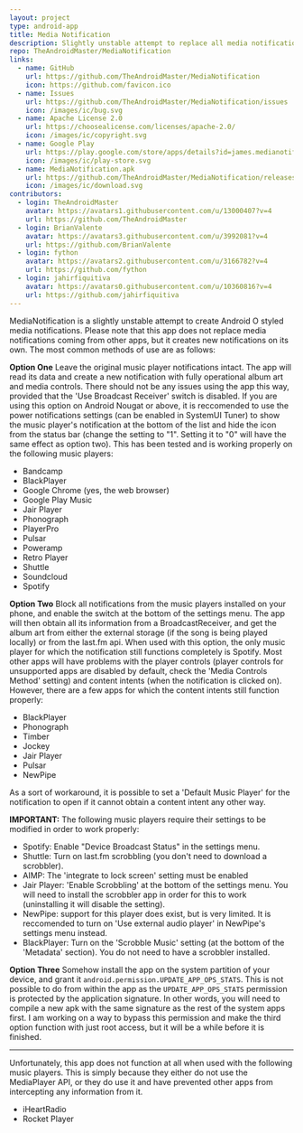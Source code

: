 ```yaml
---
layout: project
type: android-app
title: Media Notification
description: Slightly unstable attempt to replace all media notifications with Android O styled copies.
repo: TheAndroidMaster/MediaNotification
links:
  - name: GitHub
    url: https://github.com/TheAndroidMaster/MediaNotification
    icon: https://github.com/favicon.ico
  - name: Issues
    url: https://github.com/TheAndroidMaster/MediaNotification/issues
    icon: /images/ic/bug.svg
  - name: Apache License 2.0
    url: https://choosealicense.com/licenses/apache-2.0/
    icon: /images/ic/copyright.svg
  - name: Google Play
    url: https://play.google.com/store/apps/details?id=james.medianotification
    icon: /images/ic/play-store.svg
  - name: MediaNotification.apk
    url: https://github.com/TheAndroidMaster/MediaNotification/releases/download/v1.0/MediaNotification.apk
    icon: /images/ic/download.svg
contributors:
  - login: TheAndroidMaster
    avatar: https://avatars1.githubusercontent.com/u/13000407?v=4
    url: https://github.com/TheAndroidMaster
  - login: BrianValente
    avatar: https://avatars3.githubusercontent.com/u/3992081?v=4
    url: https://github.com/BrianValente
  - login: fython
    avatar: https://avatars2.githubusercontent.com/u/3166782?v=4
    url: https://github.com/fython
  - login: jahirfiquitiva
    avatar: https://avatars0.githubusercontent.com/u/10360816?v=4
    url: https://github.com/jahirfiquitiva
---
```


MediaNotification is a slightly unstable attempt to create Android O styled media notifications. Please note that this app does not replace media notifications coming from other apps, but it creates new notifications on its own. The most common methods of use are as follows:

**Option One**
Leave the original music player notifications intact. The app will read its data and create a new notification with fully operational album art and media controls. There should not be any issues using the app this way, provided that the 'Use Broadcast Receiver' switch is disabled. If you are using this option on Android Nougat or above, it is reccomended to use the power notifications settings (can be enabled in SystemUI Tuner) to show the music player's notification at the bottom of the list and hide the icon from the status bar (change the setting to "1". Setting it to "0" will have the same effect as option two). This has been tested and is working properly on the following music players:
  - Bandcamp
  - BlackPlayer
  - Google Chrome (yes, the web browser)
  - Google Play Music
  - Jair Player
  - Phonograph
  - PlayerPro
  - Pulsar
  - Poweramp
  - Retro Player
  - Shuttle
  - Soundcloud
  - Spotify

**Option Two**
Block all notifications from the music players installed on your phone, and enable the switch at the bottom of the settings menu. The app will then obtain all its information from a BroadcastReceiver, and get the album art from either the external storage (if the song is being played locally) or from the last.fm api. When used with this option, the only music player for which the notification still functions completely is Spotify. Most other apps will have problems with the player controls (player controls for unsupported apps are disabled by default, check the 'Media Controls Method' setting) and content intents (when the notification is clicked on). However, there are a few apps for which the content intents still function properly:
  - BlackPlayer
  - Phonograph
  - Timber
  - Jockey
  - Jair Player
  - Pulsar
  - NewPipe

As a sort of workaround, it is possible to set a 'Default Music Player' for the notification to open if it cannot obtain a content intent any other way.

**IMPORTANT:** The following music players require their settings to be modified in order to work properly:
  - Spotify: Enable "Device Broadcast Status" in the settings menu.
  - Shuttle: Turn on last.fm scrobbling (you don't need to download a scrobbler).
  - AIMP: The 'integrate to lock screen' setting must be enabled
  - Jair Player: 'Enable Scrobbling' at the bottom of the settings menu. You will need to install the scrobbler app in order for this to work (uninstalling it will disable the setting).
  - NewPipe: support for this player does exist, but is very limited. It is reccomended to turn on 'Use external audio player' in NewPipe's settings menu instead.
  - BlackPlayer: Turn on the 'Scrobble Music' setting (at the bottom of the 'Metadata' section). You do not need to have a scrobbler installed.

**Option Three**
Somehow install the app on the system partition of your device, and grant it `android.permission.UPDATE_APP_OPS_STATS`. This is not possible to do from within the app as the `UPDATE_APP_OPS_STATS` permission is protected by the application signature. In other words, you will need to compile a new apk with the same signature as the rest of the system apps first. I am working on a way to bypass this permission and make the third option function with just root access, but it will be a while before it is finished.

---

Unfortunately, this app does not function at all when used with the following music players. This is simply because they either do not use the MediaPlayer API, or they do use it and have prevented other apps from intercepting any information from it.
  - iHeartRadio
  - Rocket Player
